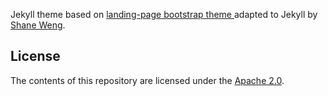 Jekyll theme based on [landing-page bootstrap theme ](http://startbootstrap.com/templates/landing-page) adapted to Jekyll by [Shane Weng](https://github.com/swcool/landing-page-theme).

## License
The contents of this repository are licensed under the [Apache
2.0](http://www.apache.org/licenses/LICENSE-2.0.html).
